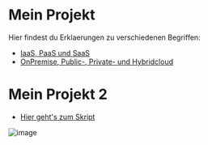 # Mein Projekt

Hier findest du Erklaerungen zu verschiedenen Begriffen:

- [IaaS, PaaS und SaaS](*iaas-paas-saas.md)
- [OnPremise, Public-, Private- und Hybridcloud](onpremise-public-private-hybridcloud.md)

# Mein Projekt 2
- [Hier geht's zum Skript](Skript.md)

![image](https://github.com/user-attachments/assets/99d9ce56-e718-4f0a-9c59-75bdd8612d6d)
